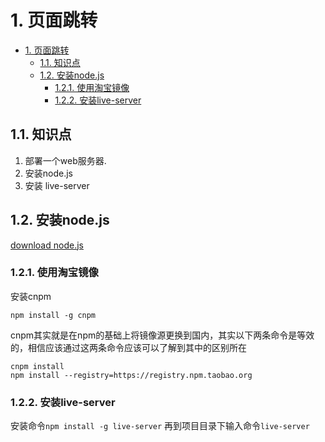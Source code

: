 # 1. 页面跳转
<!-- TOC -->

- [1. 页面跳转](#1-页面跳转)
  - [1.1. 知识点](#11-知识点)
  - [1.2. 安装node.js](#12-安装nodejs)
    - [1.2.1. 使用淘宝镜像](#121-使用淘宝镜像)
    - [1.2.2. 安装live-server](#122-安装live-server)

<!-- /TOC -->
## 1.1. 知识点
1. 部署一个web服务器.
2. 安装node.js
3. 安装 live-server 


## 1.2. 安装node.js

[download node.js](https://nodejs.org/zh-cn/download/)

### 1.2.1. 使用淘宝镜像

安装cnpm

<code>npm install -g cnpm</code>

cnpm其实就是在npm的基础上将镜像源更换到国内，其实以下两条命令是等效的，相信应该通过这两条命令应该可以了解到其中的区别所在

```
cnpm install
npm install --registry=https://registry.npm.taobao.org
```

### 1.2.2. 安装live-server

安装命令<code>npm install -g live-server</code>
再到项目目录下输入命令<code>live-server</code>

